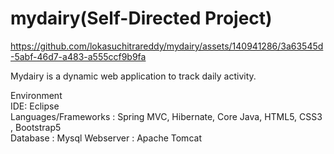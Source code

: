 # mydairy(Self-Directed Project)

https://github.com/lokasuchitrareddy/mydairy/assets/140941286/3a63545d-5abf-46d7-a483-a555ccf9b9fa

Mydairy is a dynamic web application to track daily activity.

Environment<br>
IDE: Eclipse<br>
Languages/Frameworks : Spring MVC, Hibernate, Core Java, HTML5, CSS3 , Bootstrap5<br>
Database : Mysql
Webserver : Apache Tomcat



